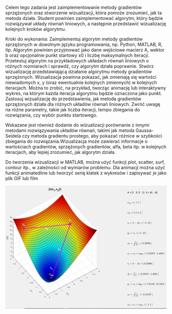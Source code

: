 Celem tego zadania jest zaimplementowanie metody gradientów sprzężonych oraz stworzenie wizualizacji, która pomoże zrozumieć, jak ta metoda działa. Student powinien zaimplementować algorytm, który będzie rozwiązywał układy równań liniowych, a następnie przedstawić wizualizację kolejnych kroków algorytmu.

 

﻿Kroki do wykonania:
Zaimplementuj algorytm metody gradientów sprzężonych w dowolnym języku programowania, np. Python, MATLAB, R, itp. Algorytm powinien przyjmować jako dane wejściowe macierz A, wektor b oraz opcjonalnie punkt startowy x0 i liczbę maksymalnych iteracji.
Przetestuj algorytm na przykładowych układach równań liniowych o różnych rozmiarach i sprawdź, czy algorytm działa poprawnie.
Stwórz wizualizację przedstawiającą działanie algorytmu metody gradientów sprzężonych. Wizualizacja powinna pokazać, jak zmieniają się wartości niewiadomych x, y (oraz ewentualnie kolejnych zmiennych) w kolejnych iteracjach. Można to zrobić, na przykład, tworząc animację lub interaktywny wykres, na którym każda iteracja algorytmu będzie oznaczona jako punkt.
Zastosuj wizualizację do przedstawienia, jak metoda gradientów sprzężonych działa dla różnych układów równań liniowych. Zwróć uwagę na różne parametry, takie jak liczba iteracji, tempo zbiegania do rozwiązania, czy wybór punktu startowego.
 

Wskazane jest również dodanie do wizualizacji porównanie z innymi metodami rozwiązywania układów równań, takimi jak metoda Gaussa-Seidela czy metoda gradientu prostego, aby pokazać różnice w szybkości zbiegania do rozwiązania.Wizualizacja może zawierać informacje o wartościach gradientów, sprzężonych gradientów, alfa, beta itp. w kolejnych iteracjach, aby lepiej zrozumieć, jak algorytm działa.﻿

 

Do tworzenia wizualizacji w MATLAB, można użyć funkcji plot, scatter, surf, contour itp., w zależności od wymiarów problemu. Dla animacji można użyć funkcji animatedline lub tworzyć serię klatek z wykresów i zapisywać je jako plik GIF lub film﻿

![wizualizacja ](g.jpg)
